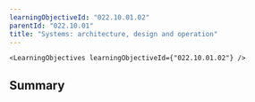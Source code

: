 ```yaml
---
learningObjectiveId: "022.10.01.02"
parentId: "022.10.01"
title: "Systems: architecture, design and operation"
---
```


```tsx eval
<LearningObjectives learningObjectiveId={"022.10.01.02"} />
```

## Summary
